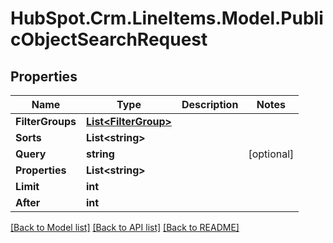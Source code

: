 # HubSpot.Crm.LineItems.Model.PublicObjectSearchRequest

## Properties

Name | Type | Description | Notes
------------ | ------------- | ------------- | -------------
**FilterGroups** | [**List&lt;FilterGroup&gt;**](FilterGroup.md) |  | 
**Sorts** | **List&lt;string&gt;** |  | 
**Query** | **string** |  | [optional] 
**Properties** | **List&lt;string&gt;** |  | 
**Limit** | **int** |  | 
**After** | **int** |  | 

[[Back to Model list]](../README.md#documentation-for-models) [[Back to API list]](../README.md#documentation-for-api-endpoints) [[Back to README]](../README.md)

